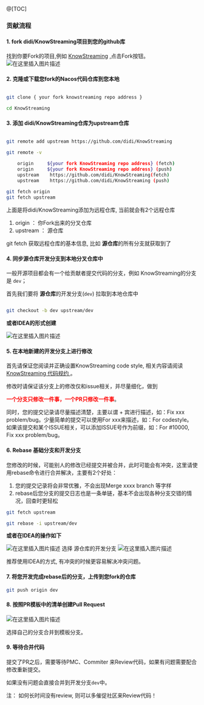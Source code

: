 @[TOC]

### 贡献流程



#### 1. fork didi/KnowStreaming项目到您的github库

找到你要Fork的项目,例如 [KnowStreaming](https://github.com/didi/KnowStreaming)  ,点击Fork按钮。
![在这里插入图片描述](https://img-blog.csdnimg.cn/ac7bfef9ccde49d587c30e702a615ef5.png)


#### 2. 克隆或下载您fork的Nacos代码仓库到您本地

```sh

git clone { your fork knowstreaming repo address }

cd KnowStreaming

```

#### 3. 添加 didi/KnowStreaming仓库为upstream仓库


```sh

git remote add upstream https://github.com/didi/KnowStreaming

git remote -v 

    origin	   ${your fork KnowStreaming repo address} (fetch)
    origin	   ${your fork KnowStreaming repo address} (push)
    upstream	https://github.com/didi/KnowStreaming(fetch)
    upstream	https://github.com/didi/KnowStreaming (push)
    
git fetch origin
git fetch upstream

```
上面是将didi/KnowStreaming添加为远程仓库, 当前就会有2个远程仓库

1. origin ： 你Fork出来的分叉仓库
2. upstream ： 源仓库

git fetch 获取远程仓库的基本信息, 比如 **源仓库**的所有分支就获取到了


#### 4. 同步源仓库开发分支到本地分叉仓库中

一般开源项目都会有一个给贡献者提交代码的分支，例如 KnowStreaming的分支是 `dev`；


首先我们要将 **源仓库**的开发分支(`dev`) 拉取到本地仓库中
```sh

git checkout -b dev upstream/dev
```
**或者IDEA的形式创建**

![在这里插入图片描述](https://img-blog.csdnimg.cn/c95f2601a9af41889a5fc20b2a9724a5.png)

#### 5. 在本地新建的开发分支上进行修改

首先请保证您阅读并正确设置KnowStreaming code style, 相关内容请阅读[KnowStreaming 代码规约 ]()。

修改时请保证该分支上的修改仅和issue相关，并尽量细化，做到

<font color=red><b>一个分支只修改一件事，一个PR只修改一件事</b></font>。

同时，您的提交记录请尽量描述清楚，主要以谓 + 宾进行描述，如：Fix xxx problem/bug。少量简单的提交可以使用For xxx来描述，如：For codestyle。 如果该提交和某个ISSUE相关，可以添加ISSUE号作为前缀，如：For #10000, Fix xxx problem/bug。


#### 6. Rebase 基础分支和开发分支

您修改的时候，可能别人的修改已经提交并被合并，此时可能会有冲突，这里请使用rebase命令进行合并解决，主要有2个好处：

1. 您的提交记录将会非常优雅，不会出现Merge xxxx branch 等字样
2. rebase后您分支的提交日志也是一条单链，基本不会出现各种分支交错的情况，回查时更轻松

```sh
git fetch upstream

git rebase -i upstream/dev

```
**或者在IDEA的操作如下**

![在这里插入图片描述](https://img-blog.csdnimg.cn/d75addcfa9564d3d9e1d226a2f7f4d64.png)
选择 源仓库的开发分支
![在这里插入图片描述](https://img-blog.csdnimg.cn/4e85714df13b44bcb10f1e655450cb72.png)

推荐使用IDEA的方式, 有冲突的时候更容易解决冲突问题。

#### 7. 将您开发完成rebase后的分支，上传到您fork的仓库

```sh
git push origin dev
```

#### 8. 按照PR模板中的清单创建Pull Request



![在这里插入图片描述](https://img-blog.csdnimg.cn/1dab060aed314666970e3910e05f2205.png)

选择自己的分支合并到模板分支。


#### 9. 等待合并代码

提交了PR之后，需要等待PMC、Commiter 来Review代码，如果有问题需要配合修改重新提交。

如果没有问题会直接合并到开发分支`dev`中。

注： 如何长时间没有review, 则可以多催促社区来Review代码！

